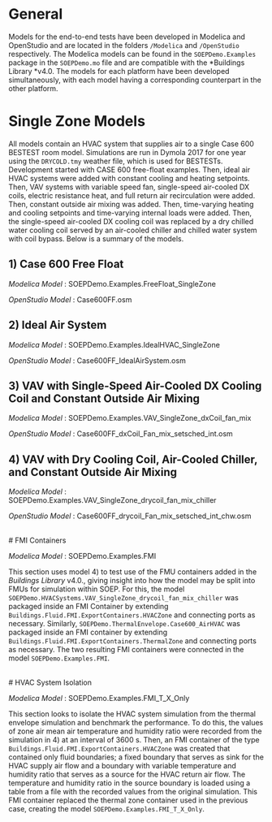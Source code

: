 # General

Models for the end-to-end tests have been developed in Modelica and OpenStudio and are located in the folders ``/Modelica`` and ``/OpenStudio`` respectively.  The Modelica models can be found in the ``SOEPDemo.Examples`` package in the ``SOEPDemo.mo`` file and are compatible with the *Buildings Library *v4.0.  The models for each platform have been developed simultaneously, with each model having a corresponding counterpart in the other platform.
<br>

# Single Zone Models

All models contain an HVAC system that supplies air to a single Case 600 BESTEST room model.  Simulations are run in Dymola 2017 for one year using the ``DRYCOLD.tmy`` weather file, which is used for BESTESTs.  Development started with CASE 600 free-float examples.  Then, ideal air HVAC systems were added with constant cooling and heating setpoints.  Then, VAV systems with variable speed fan, single-speed air-cooled DX coils, electric resistance heat, and full return air recirculation were added.  Then, constant outside air mixing was added.  Then, time-varying heating and cooling setpoints and time-varying internal loads were added.  Then, the single-speed air-cooled DX cooling coil was replaced by a dry chilled water cooling coil served by an air-cooled chiller and chilled water system with coil bypass.  Below is a summary of the models.

## 1) Case 600 Free Float

*Modelica Model* : SOEPDemo.Examples.FreeFloat_SingleZone

*OpenStudio Model* : Case600FF.osm

## 2) Ideal Air System

*Modelica Model* : SOEPDemo.Examples.IdealHVAC_SingleZone

*OpenStudio Model* : Case600FF_IdealAirSystem.osm

## 3) VAV with Single-Speed Air-Cooled DX Cooling Coil and Constant Outside Air Mixing

*Modelica Model* : SOEPDemo.Examples.VAV_SingleZone_dxCoil_fan_mix

*OpenStudio Model* : Case600FF_dxCoil_Fan_mix_setsched_int.osm

## 4) VAV with Dry Cooling Coil, Air-Cooled Chiller, and Constant Outside Air Mixing

*Modelica Model* : SOEPDemo.Examples.VAV_SingleZone_drycoil_fan_mix_chiller

*OpenStudio Model* : Case600FF_drycoil_Fan_mix_setsched_int_chw.osm

<br>
# FMI Containers

*Modelica Model* : SOEPDemo.Examples.FMI

This section uses model 4) to test use of the FMU containers added in the *Buildings Library* v4.0., giving insight into how the model may be split into FMUs for simulation within SOEP.  For this, the model ``SOEPDemo.HVACSystems.VAV_SingleZone_drycoil_fan_mix_chiller`` was packaged inside an FMI Container by extending ``Buildings.Fluid.FMI.ExportContainers.HVACZone`` and connecting ports as necessary.  Similarly, ``SOEPDemo.ThermalEnvelope.Case600_AirHVAC`` was packaged inside an FMI container by extending ``Buildings.Fluid.FMI.ExportContainers.ThermalZone`` and connecting ports as necessary.  The two resulting FMI containers were connected in the model ``SOEPDemo.Examples.FMI``.

<br>
# HVAC System Isolation

*Modelica Model* : SOEPDemo.Examples.FMI_T_X_Only

This section looks to isolate the HVAC system simulation from the thermal envelope simulation and benchmark the performance.  To do this, the values of zone air mean air temperature and humidity ratio were recorded from the simulation in 4) at an interval of 3600 s.  Then, an FMI container of the type ``Buildings.Fluid.FMI.ExportContainers.HVACZone`` was created that contained only fluid boundaries; a fixed boundary that serves as sink for the HVAC supply air flow and a boundary with variable temperature and humidity ratio that serves as a source for the HVAC return air flow.  The temperature and humidity ratio in the source boundary is loaded using a table from a file with the recorded values from the original simulation.  This FMI container replaced the thermal zone container used in the previous case, creating the model ``SOEPDemo.Examples.FMI_T_X_Only``.





